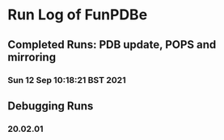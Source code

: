
# Run Log of FunPDBe

## Completed Runs: PDB update, POPS and mirroring
### Sun 12 Sep 10:18:21 BST 2021

## Debugging Runs
### 20.02.01

